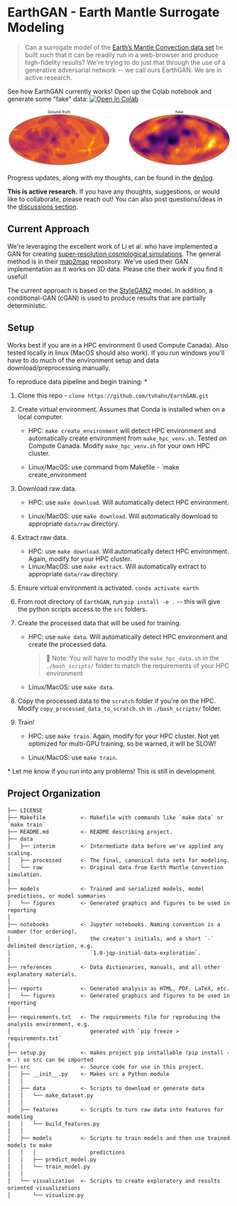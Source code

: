 EarthGAN - Earth Mantle Surrogate Modeling
==============================

> Can a surrogate model of the [Earth’s Mantle Convection data set](https://scivis2021.netlify.app/data/) be built such that it can be readily run in a web-browser and produce high-fidelity    results? We're trying to do just that through the use of a generative adversarial network -- we call ours EarthGAN. We are in active research.

See how EarthGAN currently works! Open up the Colab notebook and generate some "fake" data: [![Open In Colab](https://colab.research.google.com/assets/colab-badge.svg)](https://colab.research.google.com/github/tvhahn/EarthGAN/blob/master/notebooks/3.0_generate_fake_example.ipynb)



![compare_epoch41_rindex165_moll](./devlog/img/compare_epoch41_rindex165_moll.png)



Progress updates, along with my thoughts, can be found in the [devlog](devlog/).

**This is active research.** If you have any thoughts, suggestions, or would like to collaborate, please reach out! You can also post questions/ideas in the [discussions section](https://github.com/tvhahn/EarthGAN/discussions).

## Current Approach

We're leveraging the excellent work of Li et al. who have implemented a GAN for creating [super-resolution cosmological simulations](https://www.pnas.org/content/118/19/e2022038118). The general method is in their [map2map](https://github.com/eelregit/map2map) repository. We've used their GAN implementation as it works on 3D data. Please cite their work if you find it useful!

The current approach is based on the [StyleGAN2](https://github.com/NVlabs/stylegan2) model. In addition, a conditional-GAN (cGAN) is used to produce results that are partially deterministic.

## Setup

Works best if you are in a HPC environment (I used Compute Canada). Also tested locally in linux (MacOS should also work).  If you run windows you'll have to do much of the environment setup and data download/preprocessing manually.

To reproduce data pipeline and begin training: *

1. Clone this repo - `clone https://github.com/tvhahn/EarthGAN.git`

2. Create virtual environment. Assumes that Conda is installed when on a local computer.

   * HPC: `make create_environment` will detect HPC environment and automatically create environment from `make_hpc_venv.sh`. Tested on Compute Canada. Modify `make_hpc_venv.sh` for your own HPC cluster.

   * Linux/MacOS: use command from Makefile - `make create_environment

3. Download raw data.

   * HPC: use `make download`. Will automatically detect HPC environment.

   * Linux/MacOS: use `make download`. Will automatically download to appropriate `data/raw` directory.

4. Extract raw data.

   * HPC: use `make download`. Will automatically detect HPC environment. Again, modify for your HPC cluster.
   * Linux/MacOS: use `make extract`. Will automatically extract to appropriate `data/raw` directory.

5. Ensure virtual environment is activated. `conda activate earth`

6. From root directory of `EarthGAN`, run `pip install -e .` -- this will give the python scripts access to the `src` folders.

7. Create the processed data that will be used for training.

   * HPC: use `make data`. Will automatically detect HPC environment and create the processed data.

     > :memo: Note: You will have to modify the `make_hpc_data.sh` in the `./bash_scripts/` folder to match the requirements of your HPC environment

   * Linux/MacOS: use `make data`. 

8. Copy the processed data to the `scratch` folder if you're on the HPC. Modify `copy_processed_data_to_scratch.sh` in `./bash_scripts/` folder.

9. Train!

   * HPC: use `make train`.  Again, modify for your HPC cluster. Not yet optimized for multi-GPU training, so be warned, it will be SLOW!

   * Linux/MacOS: use `make train`.

     

\* Let me know if you run into any problems! This is still in development.

Project Organization
------------

    ├── LICENSE
    ├── Makefile           <- Makefile with commands like `make data` or `make train`
    ├── README.md          <- README describing project.
    ├── data
    │   ├── interim        <- Intermediate data before we've applied any scaling.
    │   ├── processed      <- The final, canonical data sets for modeling.
    │   └── raw            <- Original data from Earth Mantle Convection simulation.
    │
    ├── models             <- Trained and serialized models, model predictions, or model summaries
    │   └── figures        <- Generated graphics and figures to be used in reporting
    │
    ├── notebooks          <- Jupyter notebooks. Naming convention is a number (for ordering),
    │                         the creator's initials, and a short `-` delimited description, e.g.
    │                         `1.0-jqp-initial-data-exploration`.
    │
    ├── references         <- Data dictionaries, manuals, and all other explanatory materials.
    │
    ├── reports            <- Generated analysis as HTML, PDF, LaTeX, etc.
    │   └── figures        <- Generated graphics and figures to be used in reporting
    │
    ├── requirements.txt   <- The requirements file for reproducing the analysis environment, e.g.
    │                         generated with `pip freeze > requirements.txt`
    │
    ├── setup.py           <- makes project pip installable (pip install -e .) so src can be imported
    ├── src                <- Source code for use in this project.
    │   ├── __init__.py    <- Makes src a Python module
    │   │
    │   ├── data           <- Scripts to download or generate data
    │   │   └── make_dataset.py
    │   │
    │   ├── features       <- Scripts to turn raw data into features for modeling
    │   │   └── build_features.py
    │   │
    │   ├── models         <- Scripts to train models and then use trained models to make
    │   │   │                 predictions
    │   │   ├── predict_model.py
    │   │   └── train_model.py
    │   │
    │   └── visualization  <- Scripts to create exploratory and results oriented visualizations
    │       └── visualize.py

